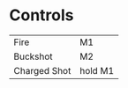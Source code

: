 # Controls

|              |         | 
|--------------|---------|
| Fire         | M1      | 
| Buckshot     | M2      | 
| Charged Shot | hold M1 | 
